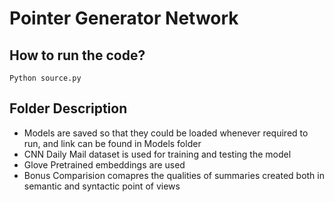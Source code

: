 # Pointer Generator Network


## How to run the code?
```Python source.py```

## Folder Description
* Models are saved so that they could be loaded whenever required to run, and link can be found in Models folder
* CNN Daily Mail dataset is used for training and testing the model
* Glove Pretrained embeddings are used
* Bonus Comparision comapres the qualities of summaries created both in semantic and syntactic point of views
